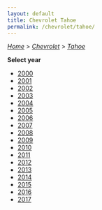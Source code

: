 ```yaml
---
layout: default
title: Chevrolet Tahoe
permalink: /chevrolet/tahoe/
---
```

[*Home*](/) > [*Chevrolet*](/chevrolet/) > [*Tahoe*](/chevrolet/tahoe/)

**Select year**

- [2000](/chevrolet/tahoe/2000/)
- [2001](/chevrolet/tahoe/2001/)
- [2002](/chevrolet/tahoe/2002/)
- [2003](/chevrolet/tahoe/2003/)
- [2004](/chevrolet/tahoe/2004/)
- [2005](/chevrolet/tahoe/2005/)
- [2006](/chevrolet/tahoe/2006/)
- [2007](/chevrolet/tahoe/2007/)
- [2008](/chevrolet/tahoe/2008/)
- [2009](/chevrolet/tahoe/2009/)
- [2010](/chevrolet/tahoe/2010/)
- [2011](/chevrolet/tahoe/2011/)
- [2012](/chevrolet/tahoe/2012/)
- [2013](/chevrolet/tahoe/2013/)
- [2014](/chevrolet/tahoe/2014/)
- [2015](/chevrolet/tahoe/2015/)
- [2016](/chevrolet/tahoe/2016/)
- [2017](/chevrolet/tahoe/2017/)